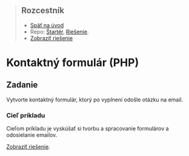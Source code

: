 <div class="hidden">

> ## Rozcestník
> - [Späť na úvod](../../README.md)
> - Repo: [Štartér](/../../tree/main/php/contact-form), [Riešenie](/../../tree/solution/php/contact-form).
> - [Zobraziť riešenie](riesenie.md)
</div>

# Kontaktný formulár (PHP)

## Zadanie

Vytvorte kontaktný formulár, ktorý po vyplnení odošle otázku na email.

### Cieľ príkladu

Cieľom príkladu je vyskúšať si tvorbu a spracovanie formulárov a odosielanie emailov.

<div class="hidden">

[Zobraziť riešenie](riesenie.md).
</div>
